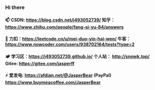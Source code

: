 ### Hi there
#### 📫 CSDN: https://blog.csdn.net/i493052739/      知乎：https://www.zhihu.com/people/fang-si-yu-84/answers
#### 🌱 力扣：https://leetcode.cn/u/mei-duo-yin-hai-wen/   牛客：https://www.nowcoder.com/users/938702164/tests?type=2
#### 🏕️ 学习区：https://i493052739.github.io/   个人站： http://snowk.top/   Gitee: https://gitee.com/jasperff
#### ⚡ 爱发电: https://afdian.net/@JasperBear (PayPal) https://www.buymeacoffee.com/JasperBear


<!--
**i493052739/i493052739** is a ✨ _special_ ✨ repository 
because its `README.md` (this file) appears on your GitHub profile.
Here are some ideas to get you started:
- 🔭 I’m currently working on ...
- 🌱 I’m currently learning ...
- 👯 I’m looking to collaborate on ...
- 🤔 I’m looking for help with ...
- 💬 Ask me about ...
- 📫 How to reach me: ...
- 😄 Pronouns: ...
- ⚡ Fun fact: ...
-->
